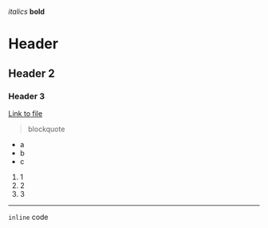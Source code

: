 *italics*
**bold**
# Header
## Header 2
### Header 3
[Link to file](https://lukehenry04.github.io/cse15l-lab-reports/NewFile.html)
> blockquote

- a
- b
- c

1. 1
2. 2
3. 3

---
`inline` code
